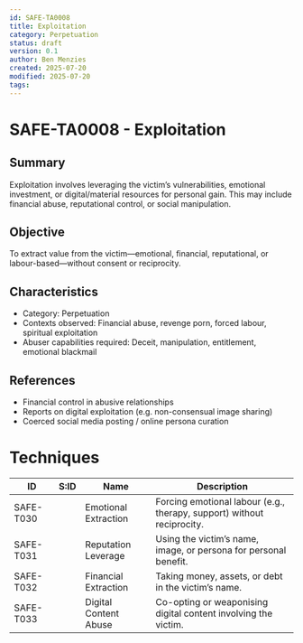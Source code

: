 ```yaml
---
id: SAFE-TA0008
title: Exploitation
category: Perpetuation
status: draft
version: 0.1
author: Ben Menzies
created: 2025-07-20
modified: 2025-07-20
tags:
---
```


# SAFE-TA0008 - Exploitation

## Summary
Exploitation involves leveraging the victim’s vulnerabilities, emotional investment, or digital/material resources for personal gain. This may include financial abuse, reputational control, or social manipulation.

## Objective
To extract value from the victim—emotional, financial, reputational, or labour-based—without consent or reciprocity.

## Characteristics
- Category: Perpetuation
- Contexts observed: Financial abuse, revenge porn, forced labour, spiritual exploitation
- Abuser capabilities required: Deceit, manipulation, entitlement, emotional blackmail

## References
- Financial control in abusive relationships
- Reports on digital exploitation (e.g. non-consensual image sharing)
- Coerced social media posting / online persona curation

# Techniques 

| ID       | S:ID | Name                   | Description |
|----------|------|------------------------|-------------|
| SAFE-T030 |      | Emotional Extraction   | Forcing emotional labour (e.g., therapy, support) without reciprocity. |
| SAFE-T031 |      | Reputation Leverage    | Using the victim’s name, image, or persona for personal benefit. |
| SAFE-T032 |      | Financial Extraction   | Taking money, assets, or debt in the victim’s name. |
| SAFE-T033 |      | Digital Content Abuse  | Co-opting or weaponising digital content involving the victim. |
